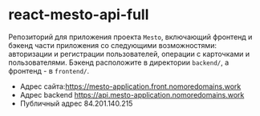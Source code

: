 # react-mesto-api-full
Репозиторий для приложения проекта `Mesto`, включающий фронтенд и бэкенд части приложения со следующими возможностями: авторизации и регистрации пользователей, операции с карточками и пользователями. Бэкенд расположите в директории `backend/`, а фронтенд - в `frontend/`. 
  
* Адрес сайта:https://mesto-application.front.nomoredomains.work
* Адрес backend https://api.mesto-application.nomoredomains.work
* Публичный адрес 84.201.140.215


